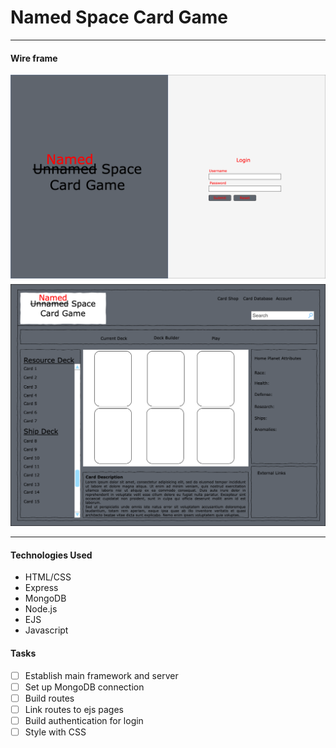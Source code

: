 # Named Space Card Game
---
#### Wire frame
![image](./public/index.png)
![imgae](./public/main.png)

---
#### Technologies Used
- HTML/CSS
- Express
- MongoDB
- Node.js
- EJS
- Javascript

#### Tasks
- [ ] Establish main framework and server
- [ ] Set up MongoDB connection
- [ ] Build routes
- [ ] Link routes to ejs pages
- [ ] Build authentication for login
- [ ] Style with CSS
